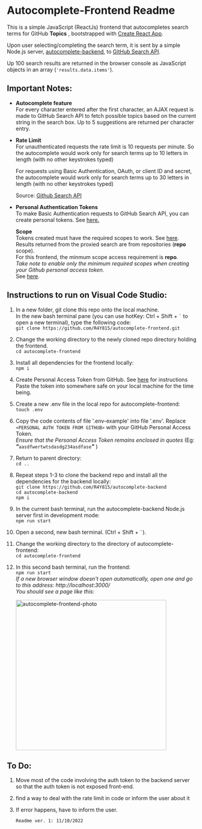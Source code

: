 # Autocomplete-Frontend Readme

This is a simple JavaScript (ReactJs) frontend that autocompletes search terms for GitHub **Topics** , bootstrapped with [Create React App](https://github.com/facebook/create-react-app).<br>

Upon user selecting/completing the search term, it is sent by a simple Node.js server, [autocomplete-backend](https://github.com/R4Y815/autocomplete-backend), to [GitHub Search API](https://docs.github.com/en/rest/search).


Up 100 search results are returned in the browser console as JavaScript objects in an array (`'results.data.items'`).



## **Important Notes:** <br>
   -  **Autocomplete feature** <br>
       For every character entered after the first character, 
       an AJAX request is made to GitHub Search API to fetch 
       possible topics based on the current string in the search box. 
       Up to 5 suggestions are returned per character entry.
      
   - **Rate Limit**<br>
      For unauthenticated requests the rate limit is 
      10 requests per minute. So the autocomplete
      would work only for search terms up to 10 letters
      in length (with no other keystrokes typed) <br>

      For requests using Basic Authentication, OAuth, 
      or client ID and secret, the autocomplete would work only for search terms up to 30 letters
      in length (with no other keystrokes typed) <br>

      Source: [Github Search API](https://docs.github.com/en/rest/search#rate-limit) <br>

   - **Personal Authentication Tokens**<br>
      To make Basic Authentication requests to GitHub Search API, you can create personal tokens. See [here.](https://docs.github.com/en/authentication/keeping-your-account-and-data-secure/creating-a-personal-access-token) <br>


      **Scope**<br>
      Tokens created must have the required scopes to work. See [here](https://docs.github.com/en/rest/search#access-errors-or-missing-search-results). <br>
      Results returned from the proxied search are from repositories (**repo** scope).<br>
      For this frontend, the minmum scope access requirement is **repo**. <br>
      *Take note to enable only the minimum required scopes when creating your Github personal access token.* <br>
      See [here](https://docs.github.com/en/rest/guides/getting-started-with-the-rest-api#about-tokens).
        

  

## **Instructions to run on Visual Code Studio:**
   1. In a new folder, git clone this repo onto the local machine.  <br>
      In the new bash terminal pane (you can use hotKey: Ctrl + Shift + `` ` `` to open a new terminal), type the following code:<br>
        `git clone https://github.com/R4Y815/autocomplete-frontend.git`

   2. Change the working directory to the newly cloned repo directory holding the frontend. <br>
        `cd autocomplete-frontend`
   3. Install all dependencies for the frontend locally:<br>
        `npm i`
   4. Create Personal Access Token from GitHub. See [here](https://docs.github.com/en/authentication/keeping-your-account-and-data-secure/creating-a-personal-access-token) for instructions <br> 
   Paste the token into somewhere safe on your local machine for the time being.<br>

   5. Create a new .env file in the local repo for autocomplete-frontend: <br>
        `touch .env`<br>
   6. Copy the code contents of  file '.env-example' into file '.env'. Replace ``<PERSONAL AUTH TOKEN FROM GITHUB>`` with your GitHub Personal Access Token. <br>
      *Ensure that the Personal Access Token remains enclosed in quotes* (Eg: ***"***``aasdfwertwtsdasdg234asdfase``***"*** )

   7. Return to parent directory:<br>
        `cd ..` 
   8. Repeat steps 1-3 to clone the backend repo and install all the dependencies for the backend locally: <br>
        `git clone https://github.com/R4Y815/autocomplete-backend` <br>
        `cd autocomplete-backend` <br>
        `npm i`<br>

   9. In the current bash terminal, run the autocomplete-backend Node.js server first in development mode: <br>
        `npm run start`
   10. Open a second, new bash terminal. (Ctrl + Shift + `` ` ``). <br>
   11. Change the working directory to the directory of autocomplete-frontend:<br>
        `cd autocomplete-frontend`
   12. In this second bash terminal, run the frontend: <br>
        `npm run start`<br>
        *If a new browser window doesn't open automatically, open one and go to this address: http://localhost:3000/* <br>
        *You should see a page like this:* <br>


         <image src ="https://lh3.googleusercontent.com/xQksKvRKxnM0wurF5TaahN-GwJrnuudnCZ6-t0olh6r9s1X_Z7j3DEQiugioNZpKYEuR55mdZy3mGQ-37IAnMLQCgG2bSZdGDemVNyEIHLNI0sLVbbxAG2AU4zNf1ANAFr3FNB8AFA=w600-h315-p-k" alt="autocomplete-frontend-photo" width="400"/> <br>


## **To Do:**
   1. Move most of the code involving the auth token to the backend server so that the auth token is not exposed front-end. 
   2. find a way to deal with the rate limit in code or inform the user about it
   3. If error happens, have to inform the user. 

          Readme ver. 1: 11/10/2022



